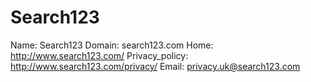
# Search123

Name: Search123
Domain: search123.com
Home: http://www.search123.com/
Privacy_policy: http://www.search123.com/privacy/
Email: privacy.uk@search123.com
